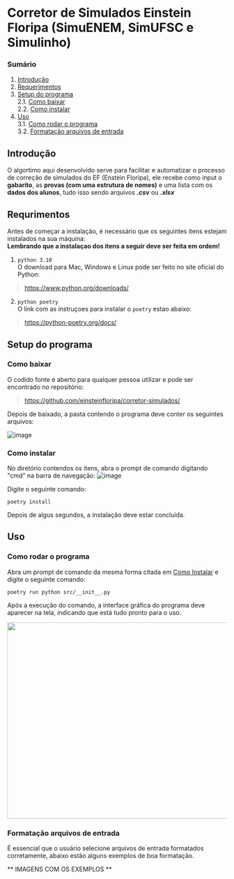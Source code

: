 # Corretor de Simulados Einstein Floripa (SimuENEM, SimUFSC e Simulinho)

### Sumário

1. [Introdução](#introdução)
2. [Requerimentos](#requerimentos)
3. [Setup do programa](#setup-do-programa)  
  2.1. [Como baixar](#como-baixar)  
  2.2. [Como instalar](#como-instalar) 
4. [Uso](#uso)  
  3.1. [Como rodar o programa](#como-rodar-o-programa)   
  3.2. [Formatação arquivos de entrada](#Formatação-arquivos-de-entrada)

## Introdução

O algortimo aqui desenvolvido serve para facilitar e automatizar o processo de correção de simulados do EF (Enstein Floripa), ele recebe como input o **gabarito**, as **provas (com uma estrutura de nomes)** e uma lista com os **dados dos alunos**, tudo isso sendo arquivos ***.csv*** ou ***.xlsx***

## Requrimentos
Antes de começar a instalação, é necessário que os seguintes itens estejam instalados na sua máquina:  
**Lembrando que a instalaçao dos itens a seguir deve ser feita em ordem!**
1. `python 3.10`  
O download para Mac, Windows e Linux pode ser feito no site oficial do Python:
> https://www.python.org/downloads/
2. `python poetry`  
O link com as instruçoes para instalar o `poetry` estao abaixo:  
> https://python-poetry.org/docs/  

## Setup do programa

### Como baixar
O codido fonte é aberto para qualquer pessoa utilizar e pode ser encontrado no repositório:
> https://github.com/einsteinfloripa/corretor-simulados/

Depois de baixado, a pasta contendo o programa deve conter os seguintes arquivos:

![image](https://user-images.githubusercontent.com/92338508/215291665-292fb8dd-2323-45c0-a8a6-1ff35094961c.png)

### Como instalar

No diretório contendos os itens, abra o prompt de comando digitando "cmd" na barra de navegação:
![image](https://user-images.githubusercontent.com/92338508/215296194-38fa5e4f-a1c2-48e3-86ca-be3c568b6401.png)

Digite o seguinte comando:

```shell
poetry install
```
Depois de algus segundos, a instalação deve estar concluída.

## Uso

### Como rodar o programa

Abra um prompt de comando da mesma forma citada em [Como Instalar](#como-instalar) e digite o seguinte comando:

```shell
poetry run python src/__init__.py
```

Após a execução do comando, a interface gráfica do programa deve aparecer na tela, indicando que está tudo pronto para o uso.

<img src="https://user-images.githubusercontent.com/92338508/215187159-bd145598-e1a4-497f-8cd5-ddf6baf4d19c.png" width="600" height="450">

### Formatação arquivos de entrada

É essencial que o usuário selecione arquivos de entrada formatados corretamente, abaixo estão alguns exemplos de boa formatação.

** IMAGENS COM OS EXEMPLOS **

